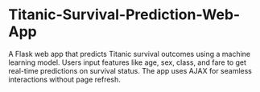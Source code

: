 # Titanic-Survival-Prediction-Web-App
A Flask web app that predicts Titanic survival outcomes using a machine learning model. Users input features like age, sex, class, and fare to get real-time predictions on survival status. The app uses AJAX for seamless interactions without page refresh.
